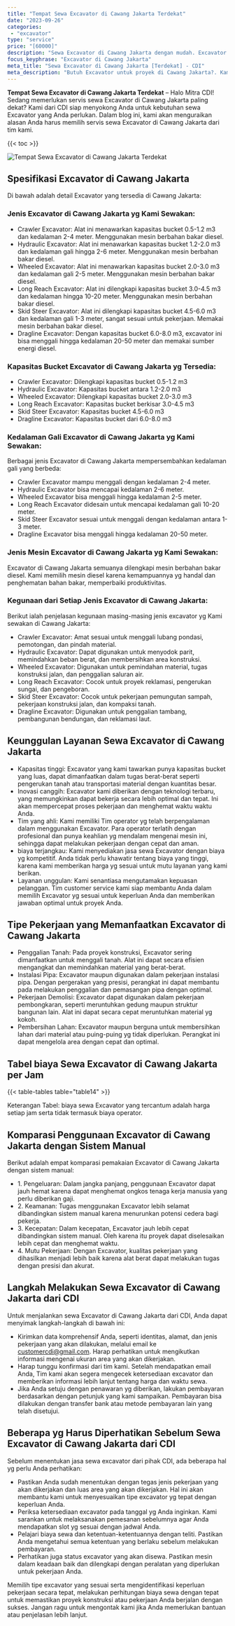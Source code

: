 ```yaml
---
title: "Tempat Sewa Excavator di Cawang Jakarta Terdekat"
date: "2023-09-26"
categories:
 - "excavator"
type: "service"
price: "[60000]"
description: "Sewa Excavator di Cawang Jakarta dengan mudah. Excavator menjadi pilihan utama kontraktor untuk mendukung kelancaran pekerjaan. Dapatkan informasi detail."
focus_keyphrase: "Excavator di Cawang Jakarta"
meta_title: "Sewa Excavator di Cawang Jakarta [Terdekat] - CDI"
meta_description: "Butuh Excavator untuk proyek di Cawang Jakarta?. Kami tawarkan Excavator berkualitas untuk menyelesaikan pekerjaan. Penawaran spesial minggu ini tersedia."
---
```


**Tempat Sewa Excavator di Cawang Jakarta Terdekat** – Halo Mitra CDI! Sedang memerlukan servis sewa Excavator di Cawang Jakarta paling dekat? Kami dari CDI siap menyokong Anda untuk kebutuhan sewa Excavator yang Anda perlukan. Dalam blog ini, kami akan menguraikan alasan Anda harus memilih servis sewa Excavator di Cawang Jakarta dari tim kami.

{{< toc >}}

![Tempat Sewa Excavator di Cawang Jakarta Terdekat](/images/excavator/excavator-26.jpg)

## Spesifikasi Excavator di Cawang Jakarta

Di bawah adalah detail Excavator yang tersedia di Cawang Jakarta:

### Jenis Excavator di Cawang Jakarta yg Kami Sewakan:

*   Crawler Excavator: Alat ini menawarkan kapasitas bucket 0.5-1.2 m3 dan kedalaman 2-4 meter. Menggunakan mesin berbahan bakar diesel.
*   Hydraulic Excavator: Alat ini menawarkan kapasitas bucket 1.2-2.0 m3 dan kedalaman gali hingga 2-6 meter. Menggunakan mesin berbahan bakar diesel.
*   Wheeled Excavator: Alat ini menawarkan kapasitas bucket 2.0-3.0 m3 dan kedalaman gali 2-5 meter. Menggunakan mesin berbahan bakar diesel.
*   Long Reach Excavator: Alat ini dilengkapi kapasitas bucket 3.0-4.5 m3 dan kedalaman hingga 10-20 meter. Menggunakan mesin berbahan bakar diesel.
*   Skid Steer Excavator: Alat ini dilengkapi kapasitas bucket 4.5-6.0 m3 dan kedalaman gali 1-3 meter, sangat sesuai untuk pekerjaan. Memakai mesin berbahan bakar diesel.
*   Dragline Excavator: Dengan kapasitas bucket 6.0-8.0 m3, excavator ini bisa menggali hingga kedalaman 20-50 meter dan memakai sumber energi diesel.

### Kapasitas Bucket Excavator di Cawang Jakarta yg Tersedia:

*   Crawler Excavator: Dilengkapi kapasitas bucket 0.5-1.2 m3
*   Hydraulic Excavator: Kapasitas bucket antara 1.2-2.0 m3
*   Wheeled Excavator: Dilengkapi kapasitas bucket 2.0-3.0 m3
*   Long Reach Excavator: Kapasitas bucket berkisar 3.0-4.5 m3
*   Skid Steer Excavator: Kapasitas bucket 4.5-6.0 m3
*   Dragline Excavator: Kapasitas bucket dari 6.0-8.0 m3

### Kedalaman Gali Excavator di Cawang Jakarta yg Kami Sewakan:

Berbagai jenis Excavator di Cawang Jakarta mempersembahkan kedalaman gali yang berbeda:

*   Crawler Excavator mampu menggali dengan kedalaman 2-4 meter.
*   Hydraulic Excavator bisa mencapai kedalaman 2-6 meter.
*   Wheeled Excavator bisa menggali hingga kedalaman 2-5 meter.
*   Long Reach Excavator didesain untuk mencapai kedalaman gali 10-20 meter.
*   Skid Steer Excavator sesuai untuk menggali dengan kedalaman antara 1-3 meter.
*   Dragline Excavator bisa menggali hingga kedalaman 20-50 meter.

### Jenis Mesin Excavator di Cawang Jakarta yg Kami Sewakan:

Excavator di Cawang Jakarta semuanya dilengkapi mesin berbahan bakar diesel. Kami memilih mesin diesel karena kemampuannya yg handal dan penghematan bahan bakar, memperbaiki produktivitas.

### Kegunaan dari Setiap Jenis Excavator di Cawang Jakarta:

Berikut ialah penjelasan kegunaan masing-masing jenis excavator yg Kami sewakan di Cawang Jakarta:

*   Crawler Excavator: Amat sesuai untuk menggali lubang pondasi, pemotongan, dan pindah material.
*   Hydraulic Excavator: Dapat digunakan untuk menyodok parit, memindahkan beban berat, dan membersihkan area konstruksi.
*   Wheeled Excavator: Digunakan untuk pemindahan material, tugas konstruksi jalan, dan penggalian saluran air.
*   Long Reach Excavator: Cocok untuk proyek reklamasi, pengerukan sungai, dan pengeboran.
*   Skid Steer Excavator: Cocok untuk pekerjaan pemungutan sampah, pekerjaan konstruksi jalan, dan kompaksi tanah.
*   Dragline Excavator: Digunakan untuk penggalian tambang, pembangunan bendungan, dan reklamasi laut.

## Keunggulan Layanan Sewa Excavator di Cawang Jakarta

*   Kapasitas tinggi: Excavator yang kami tawarkan punya kapasitas bucket yang luas, dapat dimanfaatkan dalam tugas berat-berat seperti pengerukan tanah atau transportasi material dengan kuantitas besar.
*   Inovasi canggih: Excavator kami diberikan dengan teknologi terbaru, yang memungkinkan dapat bekerja secara lebih optimal dan tepat. Ini akan mempercepat proses pekerjaan dan menghemat waktu waktu Anda.
*   Tim yang ahli: Kami memiliki Tim operator yg telah berpengalaman dalam menggunakan Excavator. Para operator terlatih dengan profesional dan punya keahlian yg mendalam mengenai mesin ini, sehingga dapat melakukan pekerjaan dengan cepat dan aman.
*   biaya terjangkau: Kami menyediakan jasa sewa Excavator dengan biaya yg kompetitif. Anda tidak perlu khawatir tentang biaya yang tinggi, karena kami memberikan harga yg sesuai untuk mutu layanan yang kami berikan.
*   Layanan unggulan: Kami senantiasa mengutamakan kepuasan pelanggan. Tim customer service kami siap membantu Anda dalam memilih Excavator yg sesuai untuk keperluan Anda dan memberikan jawaban optimal untuk proyek Anda.

## Tipe Pekerjaan yang Memanfaatkan Excavator di Cawang Jakarta

*   Penggalian Tanah: Pada proyek konstruksi, Excavator sering dimanfaatkan untuk menggali tanah. Alat ini dapat secara efisien mengangkat dan memindahkan material yang berat-berat.
*   Instalasi Pipa: Excavator maupun digunakan dalam pekerjaan instalasi pipa. Dengan pergerakan yang presisi, perangkat ini dapat membantu pada melakukan penggalian dan pemasangan pipa dengan optimal.
*   Pekerjaan Demolisi: Excavator dapat digunakan dalam pekerjaan pembongkaran, seperti meruntuhkan gedung maupun struktur bangunan lain. Alat ini dapat secara cepat meruntuhkan material yg kokoh.
*   Pembersihan Lahan: Excavator maupun berguna untuk membersihkan lahan dari material atau puing-puing yg tidak diperlukan. Perangkat ini dapat mengelola area dengan cepat dan optimal.

## Tabel biaya Sewa Excavator di Cawang Jakarta per Jam

{{< table-tables table="table14" >}}

Keterangan Tabel: biaya sewa Excavator yang tercantum adalah harga setiap jam serta tidak termasuk biaya operator.

## Komparasi Penggunaan Excavator di Cawang Jakarta dengan Sistem Manual

Berikut adalah empat komparasi pemakaian Excavator di Cawang Jakarta dengan sistem manual:

*   1\. Pengeluaran: Dalam jangka panjang, penggunaan Excavator dapat jauh hemat karena dapat menghemat ongkos tenaga kerja manusia yang perlu diberikan gaji.
*   2\. Keamanan: Tugas menggunakan Excavator lebih selamat dibandingkan sistem manual karena menurunkan potensi cedera bagi pekerja.
*   3\. Kecepatan: Dalam kecepatan, Excavator jauh lebih cepat dibandingkan sistem manual. Oleh karena itu proyek dapat diselesaikan lebih cepat dan menghemat waktu.
*   4\. Mutu Pekerjaan: Dengan Excavator, kualitas pekerjaan yang dihasilkan menjadi lebih baik karena alat berat dapat melakukan tugas dengan presisi dan akurat.

## Langkah Melakukan Sewa Excavator di Cawang Jakarta dari CDI

Untuk menjalankan sewa Excavator di Cawang Jakarta dari CDI, Anda dapat menyimak langkah-langkah di bawah ini:

*   Kirimkan data komprehensif Anda, seperti identitas, alamat, dan jenis pekerjaan yang akan dilakukan, melalui email ke customercdi@gmail.com. Harap perhatikan untuk mengikutkan informasi mengenai ukuran area yang akan dikerjakan.
*   Harap tunggu konfirmasi dari tim kami. Setelah mendapatkan email Anda, Tim kami akan segera mengecek ketersediaan excavator dan memberikan informasi lebih lanjut tentang harga dan waktu sewa.
*   Jika Anda setuju dengan penawaran yg diberikan, lakukan pembayaran berdasarkan dengan petunjuk yang kami sampaikan. Pembayaran bisa dilakukan dengan transfer bank atau metode pembayaran lain yang telah disetujui.

## Beberapa yg Harus Diperhatikan Sebelum Sewa Excavator di Cawang Jakarta dari CDI

Sebelum menentukan jasa sewa excavator dari pihak CDI, ada beberapa hal yg perlu Anda perhatikan:

*   Pastikan Anda sudah menentukan dengan tegas jenis pekerjaan yang akan dikerjakan dan luas area yang akan dikerjakan. Hal ini akan membantu kami untuk menyesuaikan tipe excavator yg tepat dengan keperluan Anda.
*   Periksa ketersediaan excavator pada tanggal yg Anda inginkan. Kami sarankan untuk melaksanakan pemesanan sebelumnya agar Anda mendapatkan slot yg sesuai dengan jadwal Anda.
*   Pelajari biaya sewa dan ketentuan-ketentuannya dengan teliti. Pastikan Anda mengetahui semua ketentuan yang berlaku sebelum melakukan pembayaran.
*   Perhatikan juga status excavator yang akan disewa. Pastikan mesin dalam keadaan baik dan dilengkapi dengan peralatan yang diperlukan untuk pekerjaan Anda.

Memilih tipe excavator yang sesuai serta mengidentifikasi keperluan pekerjaan secara tepat, melakukan perhitungan biaya sewa dengan tepat untuk memastikan proyek konstruksi atau pekerjaan Anda berjalan dengan sukses. Jangan ragu untuk mengontak kami jika Anda memerlukan bantuan atau penjelasan lebih lanjut.